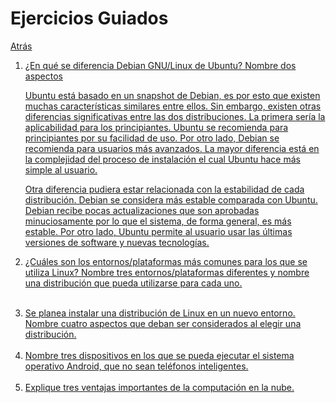 # Ejercicios Guiados
<p><a href=../README.md>Atrás</a</p>

 <ol>
  <li>¿En qué se diferencia Debian GNU/Linux de Ubuntu? Nombre dos aspectos</li>
  <p>Ubuntu está basado en un snapshot de Debian, es por esto que existen muchas características similares entre ellos. Sin embargo, existen otras diferencias significativas entre las dos distribuciones. La primera sería la aplicabilidad para los principiantes. Ubuntu se recomienda para principiantes por su facilidad de uso. Por otro lado, Debian se recomienda para usuarios más avanzados. La mayor diferencia está en la complejidad del proceso de instalación el cual Ubuntu hace más simple al usuario.</p>
  <p>Otra diferencia pudiera estar relacionada con la estabilidad de cada distribución. Debian se considera más estable comparada con Ubuntu. Debian recibe pocas actualizaciones que son aprobadas minuciosamente por lo que el sistema, de forma general, es más estable. Por otro lado, Ubuntu permite al usuario usar las últimas versiones de software y nuevas tecnologías.</p>
  
  <li>¿Cuáles son los entornos/plataformas más comunes para los que se utiliza Linux? Nombre tres entornos/plataformas diferentes y nombre una distribución que pueda utilizarse para cada uno.</li>
  <p></p><br>
  
  <li>Se planea instalar una distribución de Linux en un nuevo entorno. Nombre cuatro aspectos que deban ser considerados al elegir una distribución.</li><br>
  
  <li>Nombre tres dispositivos en los que se pueda ejecutar el sistema operativo Android, que no sean teléfonos inteligentes.</li><br>
  
  <li>Explique tres ventajas importantes de la computación en la nube.</li>
 </ol>
